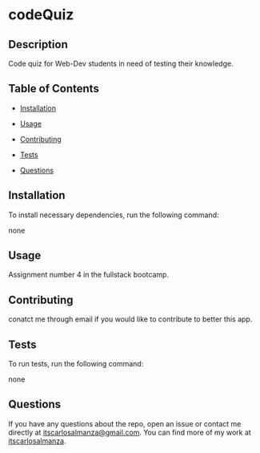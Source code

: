 # codeQuiz

## Description

Code quiz for Web-Dev students in need of testing their knowledge.

## Table of Contents

- [Installation](#installation)

- [Usage](#usage)

- [Contributing](#contributing)

- [Tests](#tests)

- [Questions](#questions)

## Installation

To install necessary dependencies, run the following command:

none

## Usage

Assignment number 4 in the fullstack bootcamp.

## Contributing

conatct me through email if you would like to contribute to better this app.

## Tests

To run tests, run the following command:

none

## Questions

If you have any questions about the repo, open an issue or contact me directly at itscarlosalmanza@gmail.com. You can find more of my work at [itscarlosalmanza](https://github.com/itscarlosalmanza/).
